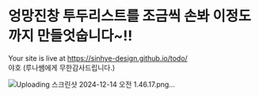 # 엉망진창 투두리스트를 조금씩 손봐 이정도까지 만들엇숩니다~!! 
Your site is live at https://sinhye-design.github.io/todo/
<br/> 야호 (루나쌤에게 무한감사드립니다.)

![Uploading 스크린샷 2024-12-14 오전 1.46.17.png…]()
